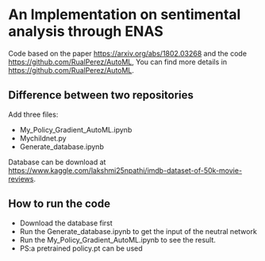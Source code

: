 # An Implementation on sentimental analysis through ENAS
Code based on the paper https://arxiv.org/abs/1802.03268 and the code https://github.com/RualPerez/AutoML, You can find more details in https://github.com/RualPerez/AutoML.

## Difference between two repositories

Add three files:

- My_Policy_Gradient_AutoML.ipynb
- Mychildnet.py
- Generate_database.ipynb

Database can be download at https://www.kaggle.com/lakshmi25npathi/imdb-dataset-of-50k-movie-reviews.

## How to run the code

- Download the database first
- Run the Generate_database.ipynb to get the input of the neutral network
- Run the My_Policy_Gradient_AutoML.ipynb to see the result.
- PS:a pretrained policy.pt can be used
